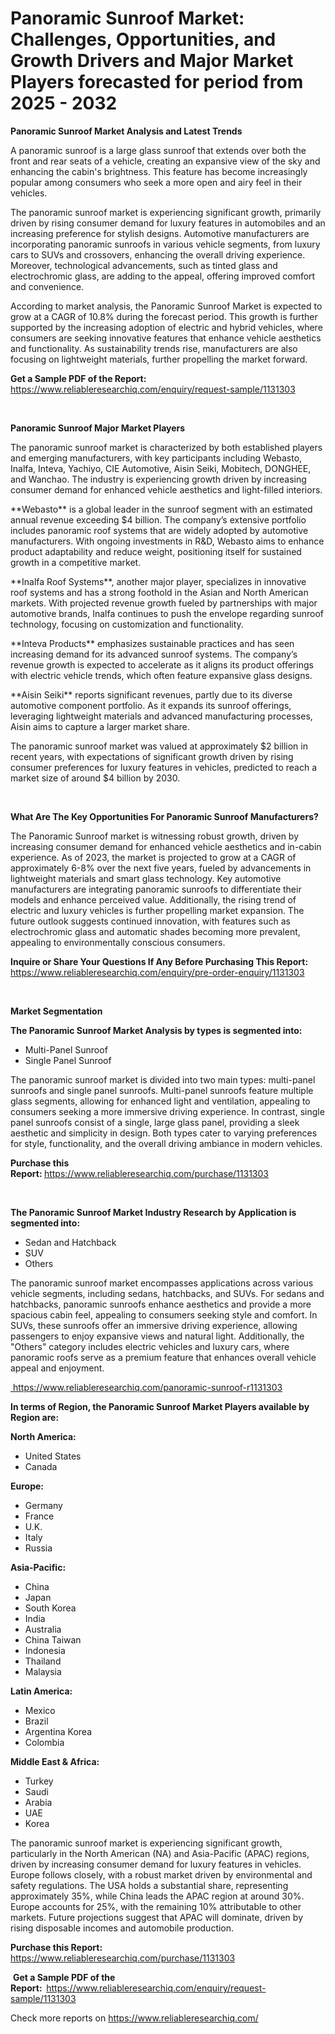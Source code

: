<p><h1>Panoramic Sunroof Market: Challenges, Opportunities, and Growth Drivers and Major Market Players forecasted for period from 2025 - 2032</h1></p><p><strong>Panoramic Sunroof Market Analysis and Latest Trends</strong></p>
<p><p>A panoramic sunroof is a large glass sunroof that extends over both the front and rear seats of a vehicle, creating an expansive view of the sky and enhancing the cabin's brightness. This feature has become increasingly popular among consumers who seek a more open and airy feel in their vehicles. </p><p>The panoramic sunroof market is experiencing significant growth, primarily driven by rising consumer demand for luxury features in automobiles and an increasing preference for stylish designs. Automotive manufacturers are incorporating panoramic sunroofs in various vehicle segments, from luxury cars to SUVs and crossovers, enhancing the overall driving experience. Moreover, technological advancements, such as tinted glass and electrochromic glass, are adding to the appeal, offering improved comfort and convenience.</p><p>According to market analysis, the Panoramic Sunroof Market is expected to grow at a CAGR of 10.8% during the forecast period. This growth is further supported by the increasing adoption of electric and hybrid vehicles, where consumers are seeking innovative features that enhance vehicle aesthetics and functionality. As sustainability trends rise, manufacturers are also focusing on lightweight materials, further propelling the market forward.</p></p>
<p><strong>Get a Sample PDF of the Report:&nbsp;</strong> <a href="https://www.reliableresearchiq.com/enquiry/request-sample/1131303?utm_campaign=3503&utm_medium=2&utm_source=Github&utm_content=ia&utm_term=30032025&utm_id=panoramic-sunroof">https://www.reliableresearchiq.com/enquiry/request-sample/1131303</a></p>
<p>&nbsp;</p>
<p><strong>Panoramic Sunroof Major Market Players</strong></p>
<p><p>The panoramic sunroof market is characterized by both established players and emerging manufacturers, with key participants including Webasto, Inalfa, Inteva, Yachiyo, CIE Automotive, Aisin Seiki, Mobitech, DONGHEE, and Wanchao. The industry is experiencing growth driven by increasing consumer demand for enhanced vehicle aesthetics and light-filled interiors.</p><p>**Webasto** is a global leader in the sunroof segment with an estimated annual revenue exceeding $4 billion. The company’s extensive portfolio includes panoramic roof systems that are widely adopted by automotive manufacturers. With ongoing investments in R&D, Webasto aims to enhance product adaptability and reduce weight, positioning itself for sustained growth in a competitive market.</p><p>**Inalfa Roof Systems**, another major player, specializes in innovative roof systems and has a strong foothold in the Asian and North American markets. With projected revenue growth fueled by partnerships with major automotive brands, Inalfa continues to push the envelope regarding sunroof technology, focusing on customization and functionality.</p><p>**Inteva Products** emphasizes sustainable practices and has seen increasing demand for its advanced sunroof systems. The company’s revenue growth is expected to accelerate as it aligns its product offerings with electric vehicle trends, which often feature expansive glass designs.</p><p>**Aisin Seiki** reports significant revenues, partly due to its diverse automotive component portfolio. As it expands its sunroof offerings, leveraging lightweight materials and advanced manufacturing processes, Aisin aims to capture a larger market share.</p><p>The panoramic sunroof market was valued at approximately $2 billion in recent years, with expectations of significant growth driven by rising consumer preferences for luxury features in vehicles, predicted to reach a market size of around $4 billion by 2030.</p></p>
<p>&nbsp;</p>
<p><strong>What Are The Key Opportunities For Panoramic Sunroof Manufacturers?</strong></p>
<p><p>The Panoramic Sunroof market is witnessing robust growth, driven by increasing consumer demand for enhanced vehicle aesthetics and in-cabin experience. As of 2023, the market is projected to grow at a CAGR of approximately 6-8% over the next five years, fueled by advancements in lightweight materials and smart glass technology. Key automotive manufacturers are integrating panoramic sunroofs to differentiate their models and enhance perceived value. Additionally, the rising trend of electric and luxury vehicles is further propelling market expansion. The future outlook suggests continued innovation, with features such as electrochromic glass and automatic shades becoming more prevalent, appealing to environmentally conscious consumers.</p></p>
<p><strong>Inquire or Share Your Questions If Any Before Purchasing This Report:</strong> <a href="https://www.reliableresearchiq.com/enquiry/pre-order-enquiry/1131303?utm_campaign=3503&utm_medium=2&utm_source=Github&utm_content=ia&utm_term=30032025&utm_id=panoramic-sunroof">https://www.reliableresearchiq.com/enquiry/pre-order-enquiry/1131303</a></p>
<p>&nbsp;</p>
<p><strong>Market Segmentation</strong></p>
<p><strong>The Panoramic Sunroof Market Analysis by types is segmented into:</strong></p>
<p><ul><li>Multi-Panel Sunroof</li><li>Single Panel Sunroof</li></ul></p>
<p><p>The panoramic sunroof market is divided into two main types: multi-panel sunroofs and single panel sunroofs. Multi-panel sunroofs feature multiple glass segments, allowing for enhanced light and ventilation, appealing to consumers seeking a more immersive driving experience. In contrast, single panel sunroofs consist of a single, large glass panel, providing a sleek aesthetic and simplicity in design. Both types cater to varying preferences for style, functionality, and the overall driving ambiance in modern vehicles.</p></p>
<p><strong>Purchase this Report:&nbsp;</strong><a href="https://www.reliableresearchiq.com/purchase/1131303?utm_campaign=3503&utm_medium=2&utm_source=Github&utm_content=ia&utm_term=30032025&utm_id=panoramic-sunroof">https://www.reliableresearchiq.com/purchase/1131303</a></p>
<p>&nbsp;</p>
<p><strong>The Panoramic Sunroof Market Industry Research by Application is segmented into:</strong></p>
<p><ul><li>Sedan and Hatchback</li><li>SUV</li><li>Others</li></ul></p>
<p><p>The panoramic sunroof market encompasses applications across various vehicle segments, including sedans, hatchbacks, and SUVs. For sedans and hatchbacks, panoramic sunroofs enhance aesthetics and provide a more spacious cabin feel, appealing to consumers seeking style and comfort. In SUVs, these sunroofs offer an immersive driving experience, allowing passengers to enjoy expansive views and natural light. Additionally, the "Others" category includes electric vehicles and luxury cars, where panoramic roofs serve as a premium feature that enhances overall vehicle appeal and enjoyment.</p></p>
<p><a href="https://www.reliableresearchiq.com/panoramic-sunroof-r1131303?utm_campaign=3503&utm_medium=2&utm_source=Github&utm_content=ia&utm_term=30032025&utm_id=panoramic-sunroof">&nbsp;https://www.reliableresearchiq.com/panoramic-sunroof-r1131303</a></p>
<p><strong>In terms of Region, the Panoramic Sunroof Market Players available by Region are:</strong></p>
<p>
    <p> <strong> North America: </strong>
        <ul>
            <li>United States</li>
            <li>Canada</li>
        </ul>
        </p> 
    <p> <strong> Europe: </strong>
        <ul>
            <li>Germany</li>
            <li>France</li>
            <li>U.K.</li>
            <li>Italy</li>
            <li>Russia</li>
        </ul>
        </p> 
    <p> <strong> Asia-Pacific: </strong>
        <ul>
            <li>China</li>
            <li>Japan</li>
            <li>South Korea</li>
            <li>India</li>
            <li>Australia</li>
            <li>China Taiwan</li>
            <li>Indonesia</li>
            <li>Thailand</li>
            <li>Malaysia</li>
        </ul>
        </p> 
    <p> <strong> Latin America: </strong>
        <ul>
            <li>Mexico</li>
            <li>Brazil</li>
            <li>Argentina Korea</li>
            <li>Colombia</li>
        </ul>
        </p> 
    <p> <strong> Middle East & Africa: </strong>
        <ul>
            <li>Turkey</li>
            <li>Saudi</li>
            <li>Arabia</li>
            <li>UAE</li>
            <li>Korea</li>
        </ul>
    </p>
    </p>
<p><p>The panoramic sunroof market is experiencing significant growth, particularly in the North American (NA) and Asia-Pacific (APAC) regions, driven by increasing consumer demand for luxury features in vehicles. Europe follows closely, with a robust market driven by environmental and safety regulations. The USA holds a substantial share, representing approximately 35%, while China leads the APAC region at around 30%. Europe accounts for 25%, with the remaining 10% attributable to other markets. Future projections suggest that APAC will dominate, driven by rising disposable incomes and automobile production.</p></p>
<p><strong>Purchase this Report: </strong><a href="https://www.reliableresearchiq.com/purchase/1131303?utm_campaign=3503&utm_medium=2&utm_source=Github&utm_content=ia&utm_term=30032025&utm_id=panoramic-sunroof">https://www.reliableresearchiq.com/purchase/1131303</a></p>
<p>&nbsp;<strong>Get a Sample PDF of the Report:&nbsp;&nbsp;</strong><a href="https://www.reliableresearchiq.com/enquiry/request-sample/1131303?utm_campaign=3503&utm_medium=2&utm_source=Github&utm_content=ia&utm_term=30032025&utm_id=panoramic-sunroof">https://www.reliableresearchiq.com/enquiry/request-sample/1131303</a></p>
<p><strong></strong></p>
<p>Check more reports on <a href="https://www.reliableresearchiq.com/?utm_campaign=3503&utm_medium=2&utm_source=Github&utm_content=ia&utm_term=30032025&utm_id=panoramic-sunroof">https://www.reliableresearchiq.com/</a></p>